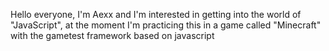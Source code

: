 Hello everyone, I'm Aexx and I'm interested in getting into the world of "JavaScript",
at the moment I'm practicing this in a game called "Minecraft" with the gametest framework based on javascript
